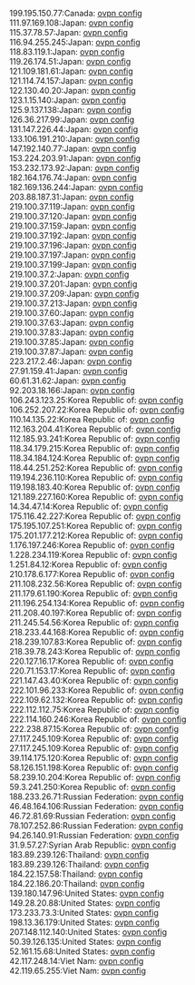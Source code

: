 199.195.150.77:Canada: [ovpn config](vpn/199_195_150_77.ovpn)  
111.97.169.108:Japan: [ovpn config](vpn/111_97_169_108.ovpn)  
115.37.78.57:Japan: [ovpn config](vpn/115_37_78_57.ovpn)  
116.94.255.245:Japan: [ovpn config](vpn/116_94_255_245.ovpn)  
118.83.119.1:Japan: [ovpn config](vpn/118_83_119_1.ovpn)  
119.26.174.51:Japan: [ovpn config](vpn/119_26_174_51.ovpn)  
121.109.181.61:Japan: [ovpn config](vpn/121_109_181_61.ovpn)  
121.114.74.157:Japan: [ovpn config](vpn/121_114_74_157.ovpn)  
122.130.40.20:Japan: [ovpn config](vpn/122_130_40_20.ovpn)  
123.1.15.140:Japan: [ovpn config](vpn/123_1_15_140.ovpn)  
125.9.137.138:Japan: [ovpn config](vpn/125_9_137_138.ovpn)  
126.36.217.99:Japan: [ovpn config](vpn/126_36_217_99.ovpn)  
131.147.226.44:Japan: [ovpn config](vpn/131_147_226_44.ovpn)  
133.106.191.210:Japan: [ovpn config](vpn/133_106_191_210.ovpn)  
147.192.140.77:Japan: [ovpn config](vpn/147_192_140_77.ovpn)  
153.224.203.91:Japan: [ovpn config](vpn/153_224_203_91.ovpn)  
153.232.173.92:Japan: [ovpn config](vpn/153_232_173_92.ovpn)  
182.164.176.74:Japan: [ovpn config](vpn/182_164_176_74.ovpn)  
182.169.136.244:Japan: [ovpn config](vpn/182_169_136_244.ovpn)  
203.88.187.31:Japan: [ovpn config](vpn/203_88_187_31.ovpn)  
219.100.37.119:Japan: [ovpn config](vpn/219_100_37_119.ovpn)  
219.100.37.120:Japan: [ovpn config](vpn/219_100_37_120.ovpn)  
219.100.37.159:Japan: [ovpn config](vpn/219_100_37_159.ovpn)  
219.100.37.192:Japan: [ovpn config](vpn/219_100_37_192.ovpn)  
219.100.37.196:Japan: [ovpn config](vpn/219_100_37_196.ovpn)  
219.100.37.197:Japan: [ovpn config](vpn/219_100_37_197.ovpn)  
219.100.37.199:Japan: [ovpn config](vpn/219_100_37_199.ovpn)  
219.100.37.2:Japan: [ovpn config](vpn/219_100_37_2.ovpn)  
219.100.37.201:Japan: [ovpn config](vpn/219_100_37_201.ovpn)  
219.100.37.209:Japan: [ovpn config](vpn/219_100_37_209.ovpn)  
219.100.37.213:Japan: [ovpn config](vpn/219_100_37_213.ovpn)  
219.100.37.60:Japan: [ovpn config](vpn/219_100_37_60.ovpn)  
219.100.37.63:Japan: [ovpn config](vpn/219_100_37_63.ovpn)  
219.100.37.83:Japan: [ovpn config](vpn/219_100_37_83.ovpn)  
219.100.37.85:Japan: [ovpn config](vpn/219_100_37_85.ovpn)  
219.100.37.87:Japan: [ovpn config](vpn/219_100_37_87.ovpn)  
223.217.2.46:Japan: [ovpn config](vpn/223_217_2_46.ovpn)  
27.91.159.41:Japan: [ovpn config](vpn/27_91_159_41.ovpn)  
60.61.31.62:Japan: [ovpn config](vpn/60_61_31_62.ovpn)  
92.203.18.166:Japan: [ovpn config](vpn/92_203_18_166.ovpn)  
106.243.123.25:Korea Republic of: [ovpn config](vpn/106_243_123_25.ovpn)  
106.252.207.22:Korea Republic of: [ovpn config](vpn/106_252_207_22.ovpn)  
110.14.135.22:Korea Republic of: [ovpn config](vpn/110_14_135_22.ovpn)  
112.163.204.41:Korea Republic of: [ovpn config](vpn/112_163_204_41.ovpn)  
112.185.93.241:Korea Republic of: [ovpn config](vpn/112_185_93_241.ovpn)  
118.34.179.215:Korea Republic of: [ovpn config](vpn/118_34_179_215.ovpn)  
118.34.184.124:Korea Republic of: [ovpn config](vpn/118_34_184_124.ovpn)  
118.44.251.252:Korea Republic of: [ovpn config](vpn/118_44_251_252.ovpn)  
119.194.236.110:Korea Republic of: [ovpn config](vpn/119_194_236_110.ovpn)  
119.198.183.40:Korea Republic of: [ovpn config](vpn/119_198_183_40.ovpn)  
121.189.227.160:Korea Republic of: [ovpn config](vpn/121_189_227_160.ovpn)  
14.34.47.14:Korea Republic of: [ovpn config](vpn/14_34_47_14.ovpn)  
175.116.42.227:Korea Republic of: [ovpn config](vpn/175_116_42_227.ovpn)  
175.195.107.251:Korea Republic of: [ovpn config](vpn/175_195_107_251.ovpn)  
175.201.177.212:Korea Republic of: [ovpn config](vpn/175_201_177_212.ovpn)  
1.176.197.246:Korea Republic of: [ovpn config](vpn/1_176_197_246.ovpn)  
1.228.234.119:Korea Republic of: [ovpn config](vpn/1_228_234_119.ovpn)  
1.251.84.12:Korea Republic of: [ovpn config](vpn/1_251_84_12.ovpn)  
210.178.6.177:Korea Republic of: [ovpn config](vpn/210_178_6_177.ovpn)  
211.108.232.56:Korea Republic of: [ovpn config](vpn/211_108_232_56.ovpn)  
211.179.61.190:Korea Republic of: [ovpn config](vpn/211_179_61_190.ovpn)  
211.196.254.134:Korea Republic of: [ovpn config](vpn/211_196_254_134.ovpn)  
211.208.40.197:Korea Republic of: [ovpn config](vpn/211_208_40_197.ovpn)  
211.245.54.56:Korea Republic of: [ovpn config](vpn/211_245_54_56.ovpn)  
218.233.44.168:Korea Republic of: [ovpn config](vpn/218_233_44_168.ovpn)  
218.239.107.83:Korea Republic of: [ovpn config](vpn/218_239_107_83.ovpn)  
218.39.78.243:Korea Republic of: [ovpn config](vpn/218_39_78_243.ovpn)  
220.127.16.17:Korea Republic of: [ovpn config](vpn/220_127_16_17.ovpn)  
220.71.153.17:Korea Republic of: [ovpn config](vpn/220_71_153_17.ovpn)  
221.147.43.40:Korea Republic of: [ovpn config](vpn/221_147_43_40.ovpn)  
222.101.96.233:Korea Republic of: [ovpn config](vpn/222_101_96_233.ovpn)  
222.109.62.132:Korea Republic of: [ovpn config](vpn/222_109_62_132.ovpn)  
222.112.112.75:Korea Republic of: [ovpn config](vpn/222_112_112_75.ovpn)  
222.114.160.246:Korea Republic of: [ovpn config](vpn/222_114_160_246.ovpn)  
222.238.87.15:Korea Republic of: [ovpn config](vpn/222_238_87_15.ovpn)  
27.117.245.109:Korea Republic of: [ovpn config](vpn/27_117_245_109.ovpn)  
27.117.245.109:Korea Republic of: [ovpn config](vpn/27_117_245_109.ovpn)  
39.114.175.120:Korea Republic of: [ovpn config](vpn/39_114_175_120.ovpn)  
58.126.151.198:Korea Republic of: [ovpn config](vpn/58_126_151_198.ovpn)  
58.239.10.204:Korea Republic of: [ovpn config](vpn/58_239_10_204.ovpn)  
59.3.241.250:Korea Republic of: [ovpn config](vpn/59_3_241_250.ovpn)  
188.233.26.71:Russian Federation: [ovpn config](vpn/188_233_26_71.ovpn)  
46.48.164.106:Russian Federation: [ovpn config](vpn/46_48_164_106.ovpn)  
46.72.81.69:Russian Federation: [ovpn config](vpn/46_72_81_69.ovpn)  
78.107.252.86:Russian Federation: [ovpn config](vpn/78_107_252_86.ovpn)  
94.26.140.91:Russian Federation: [ovpn config](vpn/94_26_140_91.ovpn)  
31.9.57.27:Syrian Arab Republic: [ovpn config](vpn/31_9_57_27.ovpn)  
183.89.239.126:Thailand: [ovpn config](vpn/183_89_239_126.ovpn)  
183.89.239.126:Thailand: [ovpn config](vpn/183_89_239_126.ovpn)  
184.22.157.58:Thailand: [ovpn config](vpn/184_22_157_58.ovpn)  
184.22.186.20:Thailand: [ovpn config](vpn/184_22_186_20.ovpn)  
139.180.147.96:United States: [ovpn config](vpn/139_180_147_96.ovpn)  
149.28.20.88:United States: [ovpn config](vpn/149_28_20_88.ovpn)  
173.233.73.3:United States: [ovpn config](vpn/173_233_73_3.ovpn)  
198.13.36.179:United States: [ovpn config](vpn/198_13_36_179.ovpn)  
207.148.112.140:United States: [ovpn config](vpn/207_148_112_140.ovpn)  
50.39.126.135:United States: [ovpn config](vpn/50_39_126_135.ovpn)  
52.161.15.68:United States: [ovpn config](vpn/52_161_15_68.ovpn)  
42.117.248.14:Viet Nam: [ovpn config](vpn/42_117_248_14.ovpn)  
42.119.65.255:Viet Nam: [ovpn config](vpn/42_119_65_255.ovpn)  
